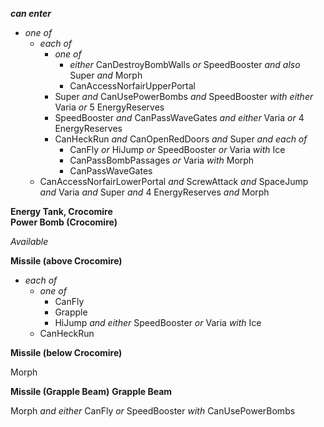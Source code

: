 ﻿***can enter***

- *one of*
  - *each of*
    - *one of*
      - *either* CanDestroyBombWalls *or* SpeedBooster *and also* Super *and* Morph
      - CanAccessNorfairUpperPortal
    - Super *and* CanUsePowerBombs *and* SpeedBooster *with either* Varia *or* 5 EnergyReserves
    - SpeedBooster *and* CanPassWaveGates *and either* Varia *or* 4 EnergyReserves
    - CanHeckRun *and* CanOpenRedDoors *and* Super *and each of*
      - CanFly *or* HiJump *or* SpeedBooster *or* Varia *with* Ice
      - CanPassBombPassages *or* Varia *with* Morph
      - CanPassWaveGates
  - CanAccessNorfairLowerPortal *and* ScrewAttack *and* SpaceJump *and* Varia *and* Super *and* 4 EnergyReserves *and* Morph

**Energy Tank, Crocomire**  
**Power Bomb (Crocomire)**

*Available*

**Missile (above Crocomire)**

- *each of*
  - *one of*
    - CanFly
    - Grapple
    - HiJump *and either* SpeedBooster *or* Varia *with* Ice
  - CanHeckRun

**Missile (below Crocomire)**

Morph

**Missile (Grapple Beam)**
**Grapple Beam**

Morph *and either* CanFly *or* SpeedBooster *with* CanUsePowerBombs
